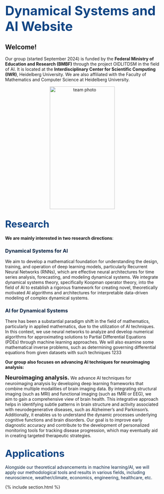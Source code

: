 ---
---

# <span style="color: #114584; font-weight: bold; font-size: 1.5em;">Dynamical Systems and AI Website</span>

## <span style="font-weight: bold; font-size: 1em;">Welcome!</span> 

Our group (started September 2024) is funded by the **Federal Ministry of Education and Research (BMBF)** through the project OIDLITDSM in the field of AI. It is located at the **Interdisciplinary Center for Scientific Computing (IWR)**, Heidelberg University. We are also affiliated with the Faculty of Mathematics and Computer Science at Heidelberg University.

<div style="text-align: center;">
  <img src="images/Pic_BMBF_Up4.png" alt="team photo" style="width: 65%; height: 400px;;"/>
</div>

## <span style="color: #114584; font-weight: bold; font-size: 1.5em;">Research</span>

**We are mainly interested in two research directions**:

### <span style="color: #072140; font-weight: bold;">**Dynamical Systems for AI** </span> 
We aim to develop a mathematical foundation for understanding the design, training, and operation of deep learning models, particularly Recurrent Neural Networks (RNNs), which are effective neural architectures for time series analysis, forecasting, and modeling dynamical systems. We integrate dynamical systems theory, specifically Koopman operator theory, into the field of AI to establish a rigorous framework for creating novel, theoretically motivated AI algorithms and architectures for interpretable data-driven modeling of complex dynamical systems. 

### <span style="color: #072140; font-weight: bold;">**AI for Dynamical Systems** </span> 
There has been a substantial paradigm shift in the field of mathematics, particularly in applied mathematics, due to the utilization of AI techniques. In this context, we use neural networks to analyze and develop numerical algorithms for approximating solutions to Partial Differential Equations (PDEs) through machine learning approaches. We will also examine some mathematical inverse problems, such as determining governing differential equations from given datasets with such techniques 1233



**Our group also focuses on advancing AI techniques for neuroimaging analysis:**

<span style="font-weight: bold; font-size: 1.3em;">Neuroimaging analysis.</span> We advance AI techniques for neuroimaging analysis by developing deep learning frameworks that combine multiple modalities of brain imaging data. By integrating structural imaging (such as MRI) and functional imaging (such as fMRI or EEG), we aim to gain a comprehensive view of brain health. This integrative approach helps in identifying subtle patterns in brain structure and activity associated with neurodegenerative diseases, such as Alzheimer’s and Parkinson’s. Additionally, it enables us to understand the dynamic processes underlying cognitive functions and brain disorders. Our goal is to improve early diagnostic accuracy and contribute to the development of personalized monitoring tools for tracking disease progression, which may eventually aid in creating targeted therapeutic strategies.


## <span style="color: #114584; font-weight: bold; font-size: 1.5em;">Applications</span>

<span style="color: #072140;">Alongside our theoretical advancements in machine learning/AI, we will apply our methodological tools and results in various fields, including neuroscience, weather/climate, economics, engineering, healthcare, etc.</span>

{% include section.html %}







